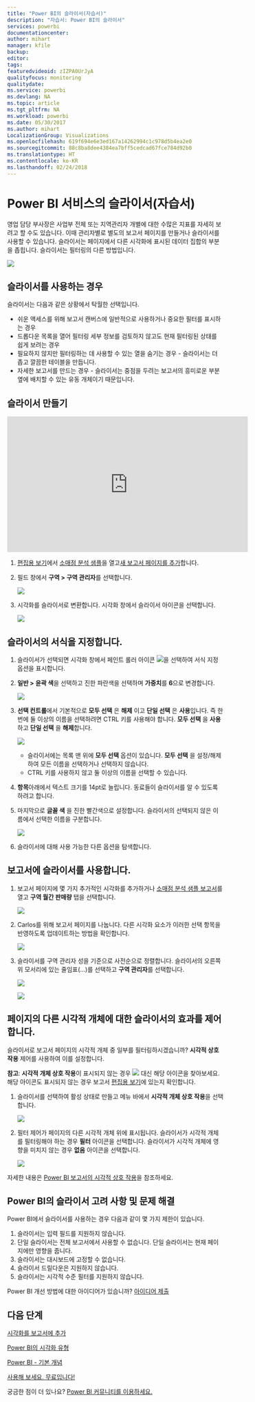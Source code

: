 ```yaml
---
title: "Power BI의 슬라이서(자습서)"
description: "자습서: Power BI의 슬라이서"
services: powerbi
documentationcenter: 
author: mihart
manager: kfile
backup: 
editor: 
tags: 
featuredvideoid: zIZPA0UrJyA
qualityfocus: monitoring
qualitydate: 
ms.service: powerbi
ms.devlang: NA
ms.topic: article
ms.tgt_pltfrm: NA
ms.workload: powerbi
ms.date: 05/30/2017
ms.author: mihart
LocalizationGroup: Visualizations
ms.openlocfilehash: 619f694e6e3ed167a14262994c1c978d5b4ea2e0
ms.sourcegitcommit: 88c8ba8dee4384ea7bff5cedcad67fce784d92b0
ms.translationtype: HT
ms.contentlocale: ko-KR
ms.lasthandoff: 02/24/2018
---
```

# <a name="slicers-in-power-bi-service-tutorial"></a>Power BI 서비스의 슬라이서(자습서)
영업 담당 부사장은 사업부 전체 또는 지역관리자 개별에 대한 수많은 지표를 자세히 보려고 할 수도 있습니다. 이때 관리자별로 별도의 보고서 페이지를 만들거나 슬라이서를 사용할 수 있습니다. 슬라이서는 페이지에서 다른 시각화에 표시된 데이터 집합의 부분을 좁힙니다.  슬라이서는 필터링의 다른 방법입니다.

![](media/power-bi-visualization-slicers/slicer2.gif)

## <a name="when-to-use-a-slicer"></a>슬라이서를 사용하는 경우
슬라이서는 다음과 같은 상황에서 탁월한 선택입니다.

* 쉬운 액세스를 위해 보고서 캔버스에 일반적으로 사용하거나 중요한 필터를 표시하는 경우
* 드롭다운 목록을 열어 필터링 세부 정보를 검토하지 않고도 현재 필터링된 상태를 쉽게 보려는 경우
* 필요하지 않지만 필터링하는 데 사용할 수 있는 열을 숨기는 경우 - 슬라이서는 더 좁고 깔끔한 테이블을 만듭니다.
* 자세한 보고서를 만드는 경우 - 슬라이서는 중점을 두려는 보고서의 흥미로운 부분 옆에 배치할 수 있는 유동 개체이기 때문입니다.

## <a name="create-a-slicer"></a>슬라이서 만들기
<iframe width="560" height="315" src="https://www.youtube.com/embed/zIZPA0UrJyA" frameborder="0" allowfullscreen></iframe>


1. [편집용 보기](service-interact-with-a-report-in-editing-view.md)에서 [소매점 분석 샘플](sample-retail-analysis.md)을 열고[새 보고서 페이지를 추가](power-bi-report-add-page.md)합니다.
2. 필드 창에서 **구역 > 구역 관리자**를 선택합니다.
   
    ![](media/power-bi-visualization-slicers/pbi_slicer_chartfirst.png)
3. 시각화를 슬라이서로 변환합니다. 시각화 창에서 슬라이서 아이콘을 선택합니다.
   
    ![](media/power-bi-visualization-slicers/pbi_slicer_select.png)

## <a name="format-the-slicer"></a>슬라이서의 서식을 지정합니다.
1. 슬라이서가 선택되면 시각화 창에서 페인트 롤러 아이콘 ![](media/power-bi-visualization-slicers/power-bi-paintroller.png)을 선택하여 서식 지정 옵션을 표시합니다.
2. **일반 > 윤곽 색**을 선택하고 진한 파란색을 선택하며 **가중치**를 **6**으로 변경합니다.
   
    ![](media/power-bi-visualization-slicers/pbi_slicer_outline2.png)
3. **선택 컨트롤**에서 기본적으로 **모두 선택** 은 **해제** 이고 **단일 선택** 은 **사용**입니다. 즉 한 번에 둘 이상의 이름을 선택하려면 CTRL 키를 사용해야 합니다. **모두 선택** 을 **사용** 하고 **단일 선택** 을 **해제**합니다.
   
    ![](media/power-bi-visualization-slicers/pbi_slicer_selectioncontrols2.png)
   
   * 슬라이서에는 목록 맨 위에 **모두 선택** 옵션이 있습니다. **모두 선택** 을 설정/해제하여 모든 이름을 선택하거나 선택하지 않습니다.
   * CTRL 키를 사용하지 않고 둘 이상의 이름을 선택할 수 있습니다.
4. **항목**아래에서 텍스트 크기를 14pt로 늘립니다.  동료들이 슬라이서를 알 수 있도록 하려고 합니다.
5. 마지막으로 **글꼴 색** 을 진한 빨간색으로 설정합니다.  슬라이서의 선택되지 않은 이름에서 선택한 이름을 구분합니다.
   
    ![](media/power-bi-visualization-slicers/pbi_slicer_font2.png)
6. 슬라이서에 대해 사용 가능한 다른 옵션을 탐색합니다.

## <a name="use-the-slicer-in-a-report"></a>보고서에 슬라이서를 사용합니다.
1. 보고서 페이지에 몇 가지 추가적인 시각화를 추가하거나 [소매점 분석 샘플 보고서](sample-retail-analysis.md)를 열고 **구역 월간 판매량** 탭을 선택합니다.
   
    ![](media/power-bi-visualization-slicers/power-bi-retail-sample.png)
2. Carlos를 위해 보고서 페이지를 나눕니다. 다른 시각화 요소가 이러한 선택 항목을 반영하도록 업데이트하는 방법을 확인합니다.
   
    ![](media/power-bi-visualization-slicers/slicer2.gif)
3. 슬라이서를 구역 관리자 성을 기준으로 사전순으로 정렬합니다.  슬라이서의 오른쪽 위 모서리에 있는 줄임표(...)를 선택하고 **구역 관리자**를 선택합니다.
   
    ![](media/power-bi-visualization-slicers/pbi_slicer_sort2.png)
   
    ![](media/power-bi-visualization-slicers/pbi_slicer_sorted.png)

## <a name="control-what-effect-the-slicer-has-on-other-visuals-on-the-page"></a>페이지의 다른 시각적 개체에 대한 슬라이서의 효과를 제어합니다.
슬라이서로 보고서 페이지의 시각적 개체 중 일부를 필터링하시겠습니까?  **시각적 상호 작용** 제어를 사용하여 이를 설정합니다.

**참고**: **시각적 개체 상호 작용**이 표시되지 않는 경우 ![](media/power-bi-visualization-slicers/power-bi-slicer-visual-interactions.png) 대신 해당 아이콘을 찾아보세요. 해당 아이콘도 표시되지 않는 경우 보고서 [편집용 보기](service-reading-view-and-editing-view.md)에 있는지 확인합니다.

1. 슬라이서를 선택하여 활성 상태로 만들고 메뉴 바에서 **시각적 개체 상호 작용**을 선택합니다.
   
    ![](media/power-bi-visualization-slicers/pbi-slicer-interactions.png)
2. 필터 제어가 페이지의 다른 시각적 개체 위에 표시됩니다. 슬라이서가 시각적 개체를 필터링해야 하는 경우 **필터** 아이콘을 선택합니다.  슬라이서가 시각적 개체에 영향을 미치지 않는 경우 **없음** 아이콘을 선택합니다.
   
    ![](media/power-bi-visualization-slicers/filter-controls.png)

자세한 내용은 [Power BI 보고서의 시각적 상호 작용](service-reports-visual-interactions.md)을 참조하세요.

## <a name="considerations-and-troubleshooting-slicers-in-power-bi"></a>Power BI의 슬라이서 고려 사항 및 문제 해결
Power BI에서 슬라이서를 사용하는 경우 다음과 같이 몇 가지 제한이 있습니다.

1. 슬라이서는 입력 필드를 지원하지 않습니다.
2. 단일 슬라이서는 전체 보고서에서 사용할 수 없습니다. 단일 슬라이서는 현재 페이지에만 영향을 줍니다.
3. 슬라이서는 대시보드에 고정할 수 없습니다.
4. 슬라이서 드릴다운은 지원하지 않습니다.    
5. 슬라이서는 시각적 수준 필터를 지원하지 않습니다.

Power BI 개선 방법에 대한 아이디어가 있습니까? [아이디어 제출](https://ideas.powerbi.com/forums/265200-power-bi-ideas)

## <a name="next-steps"></a>다음 단계
 [시각화를 보고서에 추가](power-bi-report-add-visualizations-i.md)

 [Power BI의 시각화 유형](power-bi-visualization-types-for-reports-and-q-and-a.md)

 [Power BI - 기본 개념](service-basic-concepts.md)

[사용해 보세요. 무료입니다!](https://powerbi.com/)

궁금한 점이 더 있나요? [Power BI 커뮤니티를 이용하세요.](http://community.powerbi.com/)

